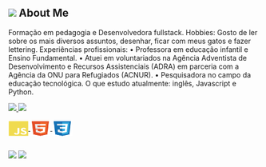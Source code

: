 
## <img src="https://raw.githubusercontent.com/nixin72/nixin72/master/wave.gif" width="50px"></img> About Me

Formação em pedagogia e Desenvolvedora fullstack.
Hobbies: Gosto de ler sobre os mais diversos assuntos, desenhar, ficar com meus gatos e fazer lettering.
Experiências profissionais: 
•	Professora em educação infantil e Ensino Fundamental.
•	Atuei em voluntariados na Agência Adventista de Desenvolvimento e Recursos Assistenciais (ADRA) em parceria com a Agência da ONU para Refugiados (ACNUR).
•	Pesquisadora no campo da educação tecnológica.
O que estudo atualmente: inglês, Javascript e Python.

<div align="center d-fluid">
  <a href="https://github.com/AnaClavia">
  <img height="180em" src="https://github-readme-stats.vercel.app/api?username=AnaClavia&show_icons=true&theme=radical&include_all_commits=true&count_private=true"/>
  <img height="180em" src="https://github-readme-stats.vercel.app/api/top-langs/?username=AnaClavia&layout=compact&langs_count=7&theme=radical"/>
</div>
<div style="display: inline_block"><br>
  <img align="center" alt="Ana-Js" height="30" width="40" src="https://raw.githubusercontent.com/devicons/devicon/master/icons/javascript/javascript-plain.svg">
  <img align="center" alt="Ana-HTML" height="30" width="40" src="https://raw.githubusercontent.com/devicons/devicon/master/icons/html5/html5-original.svg">
  <img align="center" alt="Ana-CSS" height="30" width="40" src="https://raw.githubusercontent.com/devicons/devicon/master/icons/css3/css3-original.svg">
</div>
  
  ##
 
<div>
  <a href = "mailto:ana.clavia.oliveira@gmail.com"><img src="https://img.shields.io/badge/-Gmail-%23333?style=for-the-badge&logo=gmail&logoColor=white" target="_blank"></a>
  <a href="https://www.linkedin.com/in/ana-clavia-oliveira-45102a177/" target="_blank"><img src="https://img.shields.io/badge/-LinkedIn-%230077B5?style=for-the-badge&logo=linkedin&logoColor=white" target="_blank"></a> 
</div>
